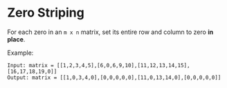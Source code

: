 # Zero Striping

For each zero in an `m x n` matrix, set its entire row and column to zero **in place**.

Example:
```
Input: matrix = [[1,2,3,4,5],[6,0,6,9,10],[11,12,13,14,15],[16,17,18,19,0]]
Output: matrix = [[1,0,3,4,0],[0,0,0,0,0],[11,0,13,14,0],[0,0,0,0,0]]
```